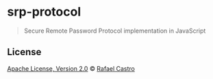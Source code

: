 # srp-protocol

> Secure Remote Password Protocol implementation in JavaScript

## License

[Apache License, Version 2.0](LICENSE.md) © [Rafael Castro](https://github.com/RafaelC457ro)

